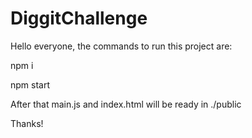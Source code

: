 # DiggitChallenge

Hello everyone, the commands to run this project are:

npm i

npm start

After that main.js and index.html will be ready in ./public

Thanks!

